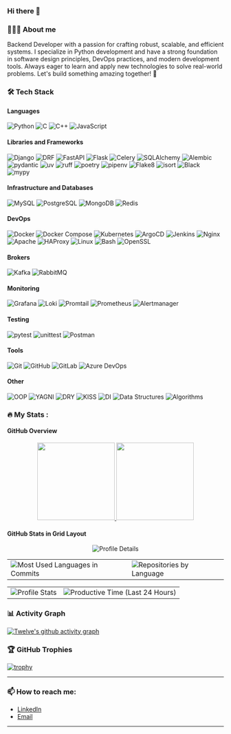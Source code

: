 ### Hi there 👋

### 👨🏻‍💻 About me

Backend Developer with a passion for crafting robust, scalable, and efficient systems. I specialize in Python development and have a strong foundation in software design principles, DevOps practices, and modern development tools. Always eager to learn and apply new technologies to solve real-world problems. Let's build something amazing together! 🚀

### 🛠 Tech Stack

#### Languages
  ![Python](https://img.shields.io/badge/-Python-333333?style=flat&logo=python)
  ![C](https://img.shields.io/badge/-C-333333?style=flat&logo=c&logoColor=white)
  ![C++](https://img.shields.io/badge/-C++-333333?style=flat&logo=c%2B%2B&logoColor=white)
  ![JavaScript](https://img.shields.io/badge/-JavaScript-333333?style=flat&logo=javascript)

#### Libraries and Frameworks
  ![Django](https://img.shields.io/badge/-Django-333333?style=flat&logo=django&logoColor=white)
  ![DRF](https://img.shields.io/badge/-DRF-333333?style=flat&logo=django&logoColor=white)
  ![FastAPI](https://img.shields.io/badge/-FastAPI-333333?style=flat&logo=fastapi&logoColor=white)
  ![Flask](https://img.shields.io/badge/-Flask-333333?style=flat&logo=flask&logoColor=white)
  ![Celery](https://img.shields.io/badge/-Celery-333333?style=flat&logo=celery&logoColor=white)
  ![SQLAlchemy](https://img.shields.io/badge/-SQLAlchemy-333333?style=flat&logo=sqlalchemy&logoColor=white)
  ![Alembic](https://img.shields.io/badge/-Alembic-333333?style=flat&logo=alembic&logoColor=white)
  ![pydantic](https://img.shields.io/badge/-pydantic-333333?style=flat&logo=pydantic&logoColor=white)
  ![uv](https://img.shields.io/badge/-uv-333333?style=flat&logo=uv&logoColor=white)
  ![ruff](https://img.shields.io/badge/-ruff-333333?style=flat&logo=ruff&logoColor=white)
  ![poetry](https://img.shields.io/badge/-poetry-333333?style=flat&logo=poetry&logoColor=white)
  ![pipenv](https://img.shields.io/badge/-pipenv-333333?style=flat&logo=python&logoColor=white)
  ![Flake8](https://img.shields.io/badge/-Flake8-333333?style=flat&logo=python&logoColor=white)
  ![isort](https://img.shields.io/badge/-isort-333333?style=flat&logo=python&logoColor=white)
  ![Black](https://img.shields.io/badge/-Black-333333?style=flat&logo=python&logoColor=white)
  ![mypy](https://img.shields.io/badge/-mypy-333333?style=flat&logo=python&logoColor=white)

#### Infrastructure and Databases
  ![MySQL](https://img.shields.io/badge/-MySQL-333333?style=flat&logo=mysql)
  ![PostgreSQL](https://img.shields.io/badge/-PostgreSQL-333333?style=flat&logo=postgresql)
  ![MongoDB](https://img.shields.io/badge/-MongoDB-333333?style=flat&logo=mongodb)
  ![Redis](https://img.shields.io/badge/-Redis-333333?style=flat&logo=redis)

#### DevOps
  ![Docker](https://img.shields.io/badge/-Docker-333333?style=flat&logo=docker)
  ![Docker Compose](https://img.shields.io/badge/-Docker_Compose-333333?style=flat&logo=docker)
  ![Kubernetes](https://img.shields.io/badge/-Kubernetes-333333?style=flat&logo=kubernetes)
  ![ArgoCD](https://img.shields.io/badge/-ArgoCD-333333?style=flat&logo=argo)
  ![Jenkins](https://img.shields.io/badge/-Jenkins-333333?style=flat&logo=jenkins)
  ![Nginx](https://img.shields.io/badge/-Nginx-333333?style=flat&logo=nginx)
  ![Apache](https://img.shields.io/badge/-Apache-333333?style=flat&logo=apache)
  ![HAProxy](https://img.shields.io/badge/-HAProxy-333333?style=flat&logo=haproxy)
  ![Linux](https://img.shields.io/badge/-Linux-333333?style=flat&logo=linux)
  ![Bash](https://img.shields.io/badge/-Bash-333333?style=flat&logo=gnu-bash)
  ![OpenSSL](https://img.shields.io/badge/-OpenSSL-333333?style=flat&logo=openssl)

#### Brokers
  ![Kafka](https://img.shields.io/badge/-Kafka-333333?style=flat&logo=apache-kafka)
  ![RabbitMQ](https://img.shields.io/badge/-RabbitMQ-333333?style=flat&logo=rabbitmq)

#### Monitoring
  ![Grafana](https://img.shields.io/badge/-Grafana-333333?style=flat&logo=grafana)
  ![Loki](https://img.shields.io/badge/-Loki-333333?style=flat&logo=grafana)
  ![Promtail](https://img.shields.io/badge/-Promtail-333333?style=flat&logo=grafana)
  ![Prometheus](https://img.shields.io/badge/-Prometheus-333333?style=flat&logo=prometheus)
  ![Alertmanager](https://img.shields.io/badge/-Alertmanager-333333?style=flat&logo=prometheus)

#### Testing
  ![pytest](https://img.shields.io/badge/-pytest-333333?style=flat&logo=pytest&logoColor=white)
  ![unittest](https://img.shields.io/badge/-unittest-333333?style=flat&logo=python&logoColor=white)
  ![Postman](https://img.shields.io/badge/-Postman-333333?style=flat&logo=postman)

#### Tools
  ![Git](https://img.shields.io/badge/-Git-333333?style=flat&logo=git)
  ![GitHub](https://img.shields.io/badge/-GitHub-333333?style=flat&logo=github)
  ![GitLab](https://img.shields.io/badge/-GitLab-333333?style=flat&logo=gitlab)
  ![Azure DevOps](https://img.shields.io/badge/-Azure_DevOps-333333?style=flat&logo=azure-devops)

#### Other
  ![OOP](https://img.shields.io/badge/-OOP-333333?style=flat&logo=oop&logoColor=white)
  ![YAGNI](https://img.shields.io/badge/-YAGNI-333333?style=flat&logo=yagni&logoColor=white)
  ![DRY](https://img.shields.io/badge/-DRY-333333?style=flat&logo=dry&logoColor=white)
  ![KISS](https://img.shields.io/badge/-KISS-333333?style=flat&logo=kiss&logoColor=white)
  ![DI](https://img.shields.io/badge/-DI-333333?style=flat&logo=di&logoColor=white)
  ![Data Structures](https://img.shields.io/badge/-Data_Structures-333333?style=flat&logo=ds&logoColor=white)
  ![Algorithms](https://img.shields.io/badge/-Algorithms-333333?style=flat&logo=algorithms&logoColor=white)

### :fire: My Stats :

#### GitHub Overview
<div align="center">
  <a href="https://github.com/Twelve-cloud">
    <img height="180em" src="https://github-readme-stats.vercel.app/api?username=Twelve-cloud&show_icons=true&theme=dark&include_all_commits=true&count_private=true"/>
    <img height="180em" src="https://github-readme-stats.vercel.app/api/top-langs/?username=Twelve-cloud&layout=compact&langs_count=7&theme=dark"/>
  </a>
</div>

#### GitHub Stats in Grid Layout
<div align="center">

<!-- Первая строка: одна карточка -->
<img src="https://github-profile-summary-cards.vercel.app/api/cards/profile-details?username=Twelve-cloud&theme=solarized_dark" alt="Profile Details"/>

<!-- Вторая строка: две карточки -->
<table>
  <tr>
    <td><img src="https://github-profile-summary-cards.vercel.app/api/cards/most-commit-language?username=Twelve-cloud&theme=solarized_dark" alt="Most Used Languages in Commits"/></td>
    <td><img src="https://github-profile-summary-cards.vercel.app/api/cards/repos-per-language?username=Twelve-cloud&theme=solarized_dark" alt="Repositories by Language"/></td>
  </tr>
</table>

<!-- Третья строка: две карточки -->
<table>
  <tr>
    <td><img src="https://github-profile-summary-cards.vercel.app/api/cards/stats?username=Twelve-cloud&theme=solarized_dark" alt="Profile Stats"/></td>
    <td><img src="https://github-profile-summary-cards.vercel.app/api/cards/productive-time?username=Twelve-cloud&theme=solarized_dark" alt="Productive Time (Last 24 Hours)"/></td>
  </tr>
</table>

</div>

### 📊 Activity Graph
[![Twelve's github activity graph](https://github-readme-activity-graph.vercel.app/graph?username=Twelve-cloud&theme=github-compact)](https://github.com/ashutosh00710/github-readme-activity-graph)

### 🏆 GitHub Trophies
[![trophy](https://github-profile-trophy.vercel.app/?username=Twelve-cloud&theme=onedark&row=1&column=6)](https://github.com/ryo-ma/github-profile-trophy)

---

### 📫 How to reach me:
- [LinkedIn](https://www.linkedin.com/in/twelvecloud)
- [Email](mailto:kana.suzucki@gmail.com)

---
